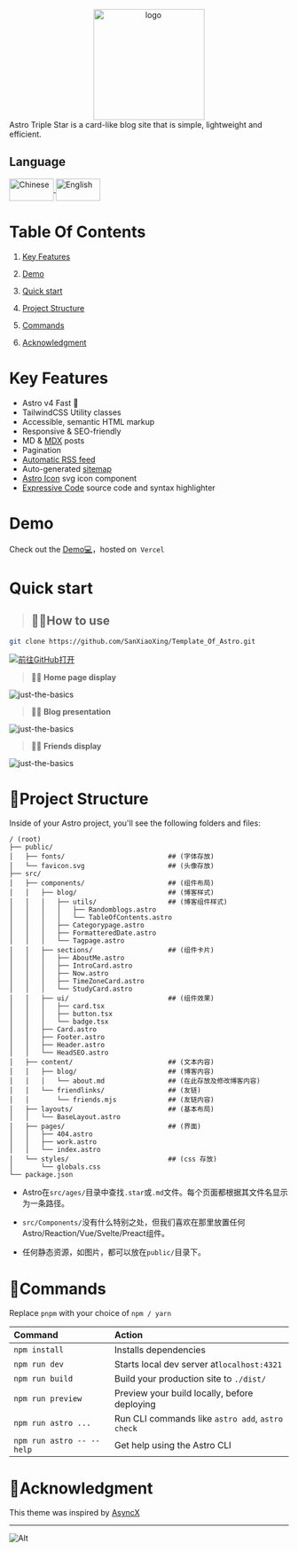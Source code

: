 <div align="center">
  <img alt="logo" src="https://blog.sanxiaoxing.cn/favicon.svg" width="200" />
</div>
Astro Triple Star is a card-like blog site that is simple, lightweight and efficient.

## Language

<span>
    <a href="README.md">
        <img src="https://cdn.jsdelivr.net/gh/SanXiaoXing/Image@main/blog/Chinese.svg" alt="Chinese" width="80" height="40" style="vertical-align: middle;">
    </a>
    <a href="README_EN.md">
        <img src="https://cdn.jsdelivr.net/gh/SanXiaoXing/Image@main/blog/English.svg" alt="English" width="80" height="40" style="vertical-align: middle;">
    </a>
</span>

# Table Of Contents
1. [Key Features](#key-features)

2. [Demo](#demo)

3. [Quick start](#quick-start)

4. [Project Structure](#project-structure)

5. [Commands](#commands)

6. [Acknowledgment](#acknowledgment)

# Key Features

- Astro v4 Fast 🚀
- TailwindCSS Utility classes
- Accessible, semantic HTML markup
- Responsive & SEO-friendly
- MD & [MDX](https://docs.astro.build/en/guides/markdown-content/#mdx-only-features) posts
- Pagination
- [Automatic RSS feed](https://docs.astro.build/en/guides/rss)
- Auto-generated [sitemap](https://docs.astro.build/en/guides/integrations-guide/sitemap/)
- [Astro Icon](https://github.com/natemoo-re/astro-icon) svg icon component
- [Expressive Code](https://expressive-code.com/) source code and syntax highlighter



# Demo

Check out the [Demo💻](https://blog.sanxiaoxing.cn/)，hosted on` Vercel` 

# Quick start

> ##  🧑‍🚀How to use

```sh
git clone https://github.com/SanXiaoXing/Template_Of_Astro.git
```

 [![前往GitHub打开](https://github.com/codespaces/badge.svg)](https://github.com/SanXiaoXing/Template_Of_Astro.git)

> 🧑‍🚀 **Home page display**    

![just-the-basics](https://cdn.jsdelivr.net/gh/SanXiaoXing/Image@main/blog/SanXiaoXing_2024-06-16_17-13-17.png)

> 🧑‍🚀 **Blog presentation**  

![just-the-basics](https://cdn.jsdelivr.net/gh/SanXiaoXing/Image@main/blog/SanXiaoXing_2024-06-16_17-14-19.png)

> 🧑‍🚀 **Friends display**  

![just-the-basics](https://cdn.jsdelivr.net/gh/SanXiaoXing/Image@main/blog/SanXiaoXing_2024-06-16_17-14-41.png)


# 🚀Project Structure

Inside of your Astro project, you'll see the following folders and files:

```text
/ (root)
├── public/
│   ├── fonts/                          ## (字体存放)
│   └── favicon.svg                     ## (头像存放)
├── src/
│   ├── components/                     ## (组件布局)
│   │   ├── blog/                       ## (博客样式)
│   │   │   ├── utils/                  ## (博客组件样式)
│   │   │   │   ├── Randomblogs.astro
│   │   │   │   └── TableOfContents.astro
│   │   │   ├── Categorypage.astro
│   │   │   ├── FormatteredDate.astro
│   │   │   └── Tagpage.astro
│   │   ├── sections/                   ## (组件卡片)
│   │   │   ├── AboutMe.astro
│   │   │   ├── IntroCard.astro
│   │   │   ├── Now.astro
│   │   │   ├── TimeZoneCard.astro
│   │   │   └── StudyCard.astro
│   │   ├── ui/                         ## (组件效果)
│   │   │   ├── card.tsx
│   │   │   ├── button.tsx
│   │   │   └── badge.tsx
│   │   ├── Card.astro
│   │   ├── Footer.astro
│   │   ├── Header.astro
│   │   └── HeadSEO.astro
│   ├── content/                        ## (文本内容)
│   │   ├── blog/                       ## (博客内容)
│   │   │   └── about.md                ## (在此存放及修改博客内容)
│   │   └── friendlinks/                ## (友链)
│   │       └── friends.mjs             ## (友链内容)
│   ├── layouts/                        ## (基本布局)
│   │   └── BaseLayout.astro
│   ├── pages/                          ## (界面)
│   │   ├── 404.astro
│   │   ├── work.astro
│   │   └── index.astro
│   └── styles/                         ## (css 存放)
│       └── globals.css
└── package.json
```

- Astro在`src/ages/`目录中查找`.star`或`.md`文件。每个页面都根据其文件名显示为一条路径。

- `src/Components/`没有什么特别之处，但我们喜欢在那里放置任何Astro/Reaction/Vue/Svelte/Preact组件。

- 任何静态资源，如图片，都可以放在`public/`目录下。


# 🧞Commands

Replace  `pnpm` with your choice of ` npm / yarn `

| Command                   | Action                                           |
| :------------------------ | :----------------------------------------------- |
| `npm install`             | Installs dependencies                            |
| `npm run dev`             | Starts local dev server at`localhost:4321`       |
| `npm run build`           | Build your production site to `./dist/`          |
| `npm run preview`         | Preview your build locally, before deploying     |
| `npm run astro ...`       | Run CLI commands like `astro add`, `astro check` |
| `npm run astro -- --help` | Get help using the Astro CLI                     |

# 👀Acknowledgment

This theme was inspired by [AsyncX](https://blog.asyncx.top/)

---
![Alt](https://repobeats.axiom.co/api/embed/53c74bef592e6037c37916f9fabce28514cbe1ba.svg "Repobeats analytics image")